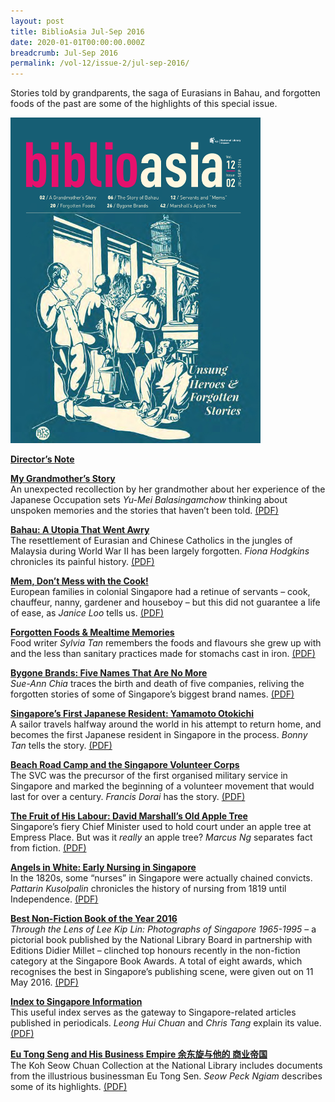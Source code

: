 ```yaml
---
layout: post
title: BiblioAsia Jul-Sep 2016
date: 2020-01-01T00:00:00.000Z
breadcrumb: Jul-Sep 2016
permalink: /vol-12/issue-2/jul-sep-2016/
---
```

Stories told by grandparents, the saga of Eurasians in Bahau, and forgotten foods of the past are some of the highlights of this special issue.

<img style="width:400px" src="/images/Vol-12-issue-2/vol12_iss2_01.jpg">  

**[Director’s Note](/vol-12/issue-2/jul-sep-2016/director-note)**

**[My Grandmother’s Story](/vol-12/issue-2/jul-sep-2016/my-grandmother-story)** <br>
An unexpected recollection by her grandmother about her experience of the Japanese Occupation sets *Yu-Mei Balasingamchow* thinking about unspoken memories and the stories that haven’t been told. [(PDF)](/files/pdf/vol-12/v12-issue2_Grandmother.pdf)

**[Bahau: A Utopia That Went Awry](/vol-12/issue-2/jul-sep-2016/bahau)** <br>
The resettlement of Eurasian and Chinese Catholics in the jungles of Malaysia during World War II has been largely forgotten. *Fiona Hodgkins* chronicles its painful history. [(PDF)](/files/pdf/vol-12/v12-issue2_Bahau.pdf)

**[Mem, Don’t Mess with the Cook!](/vol-12/issue-2/jul-sep-2016/dontmesswiththecook)** <br>
European families in colonial Singapore had a retinue of servants – cook, chauffeur, nanny, gardener and houseboy – but this did not guarantee a life of ease, as *Janice Loo* tells us. [(PDF)](/files/pdf/vol-12/v12-issue2_Mem.pdf)

**[Forgotten Foods & Mealtime Memories](/vol-12/issue-2/jul-sep-2016/forgottenfoodmemories)** <br>
Food writer *Sylvia Tan* remembers the foods and flavours she grew up with and the less than sanitary practices made for stomachs cast in iron. [(PDF)](/files/pdf/vol-12/v12-issue2_ForgottenFoods.pdf)

**[Bygone Brands: Five Names That Are No More](/vol-12/issue-2/jul-sep-2016/bygone-brands)**<br>
*Sue-Ann Chia* traces the birth and death of five companies, reliving the forgotten stories of some of Singapore’s biggest brand names. [(PDF)](/files/pdf/vol-12/v12-issue2_BygoneBrands.pdf)

**[Singapore’s First Japanese Resident: Yamamoto Otokichi](/vol-12/issue-2/jul-sep-2016/yamamoto-otokichi)** <br>
A sailor travels halfway around the world in his attempt to return home, and becomes the first Japanese resident in Singapore in the process. *Bonny Tan* tells the story. [(PDF)](/files/pdf/vol-12/v12-issue2_Yamamoto.pdf)

**[Beach Road Camp and the Singapore Volunteer Corps](/vol-12/issue-2/jul-sep-2016/beach-road-camp)** <br>
The SVC was the precursor of the first organised military service in Singapore and marked the beginning of a volunteer movement that would last for over a century. *Francis Dorai* has the story. [(PDF)](/files/pdf/vol-12/v12-issue2_VolunteerCorps.pdf)

**[The Fruit of His Labour: David Marshall’s Old Apple Tree](/vol-12/issue-2/jul-sep-2016/david-marshall)** <br>
Singapore’s fiery Chief Minister used to hold court under an apple tree at Empress Place. But was it *really* an apple tree? *Marcus Ng* separates fact from fiction. [(PDF)](/files/pdf/vol-12/v12-issue2_Marshall.pdf)

**[Angels in White: Early Nursing in Singapore](/vol-12/issue-2/jul-sep-2016/angels-in-white)** <br>
In the 1820s, some “nurses” in Singapore were actually chained convicts. *Pattarin Kusolpalin* chronicles the history of nursing from 1819 until Independence. [(PDF)](/files/pdf/vol-12/v12-issue2_AngelsWhite.pdf)

**[Best Non-Fiction Book of the Year 2016](/vol-12/issue-2/jul-sep-2016/best-nonfiction-book)** <br>
*Through the Lens of Lee Kip Lin: Photographs of Singapore 1965-1995* – a pictorial book published by the National Library Board in partnership with Editions Didier Millet – clinched top honours recently in the non-fiction category at the Singapore Book Awards. A total of eight awards, which recognises the best in Singapore’s publishing scene, were given out on 11 May 2016. [(PDF)](/files/pdf/vol-12/v12-issue2_NonFiction.pdf)

**[Index to Singapore Information](/vol-12/issue-2/jul-sep-2016/index-singapore-info)** <br>
This useful index serves as the gateway to Singapore-related articles published in periodicals. *Leong Hui Chuan* and *Chris Tang* explain its value. [(PDF)](/files/pdf/vol-12/v12-issue2_Index.pdf)

**[Eu Tong Seng and His Business Empire 余东旋与他的 商业帝国](/vol-12/issue-2/jul-sep-2016/eu-tong-sen)** <br>
The Koh Seow Chuan Collection at the National Library includes documents from the illustrious businessman Eu Tong Sen. *Seow Peck Ngiam* describes some of its highlights. [(PDF)](/files/pdf/vol-12/v12-issue2_EuTongSen.pdf)